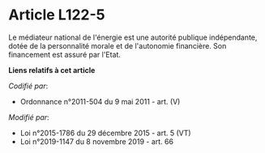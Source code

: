 # Article L122-5

Le médiateur national de l'énergie est une autorité publique indépendante, dotée de la personnalité morale et de l'autonomie
financière. Son financement est assuré par l'Etat.

**Liens relatifs à cet article**

_Codifié par_:

  - Ordonnance n°2011-504 du 9 mai 2011 - art. (V)

_Modifié par_:

  - Loi n°2015-1786 du 29 décembre 2015 - art. 5 (VT)
  - Loi n°2019-1147 du 8 novembre 2019 - art. 66
